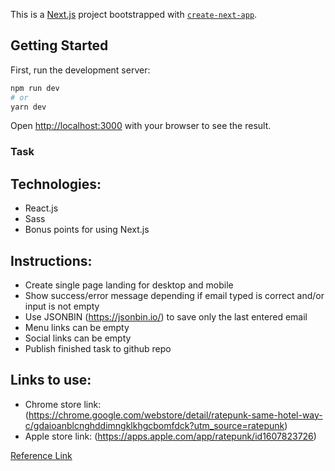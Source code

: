 This is a [Next.js](https://nextjs.org/) project bootstrapped with [`create-next-app`](https://github.com/vercel/next.js/tree/canary/packages/create-next-app).

## Getting Started

First, run the development server:

```bash
npm run dev
# or
yarn dev
```

Open [http://localhost:3000](http://localhost:3000) with your browser to see the result.

### Task

## Technologies:

- React.js
- Sass
- Bonus points for using Next.js

## Instructions:

- Create single page landing for desktop and mobile
- Show success/error message depending if email typed is correct and/or input is not empty
- Use JSONBIN (https://jsonbin.io/) to save only the last entered email
- Menu links can be empty
- Social links can be empty
- Publish finished task to github repo

## Links to use:

- Chrome store link: (https://chrome.google.com/webstore/detail/ratepunk-same-hotel-way-c/gdaioanblcnghddimngklkhgcbomfdck?utm_source=ratepunk)
- Apple store link: (https://apps.apple.com/app/ratepunk/id1607823726)


[Reference Link](https://xd.adobe.com/view/71b314b1-abe5-4705-8721-c8608a7eb26d-24e0/)
